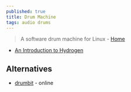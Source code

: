 ```yaml
---
published: true
title: Drum Machine
tags: audio drums
---
```

> A software drum machine for Linux - [Home](http://hydrogen-music.org/screenshots/)

- [An Introduction to Hydrogen](https://www.linuxjournal.com/article/7846)

## Alternatives
- [drumbit](https://drumbit.app/) - online

